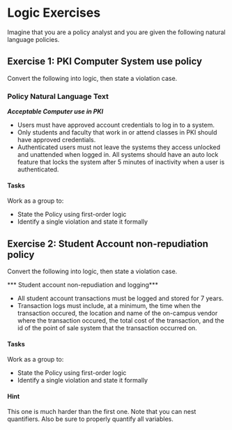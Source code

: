# Logic Exercises
Imagine that you are a policy analyst and you are given the following natural language policies. 

## Exercise 1: PKI Computer System use policy
Convert the following into logic, then state a violation case.

### Policy Natural Language Text

***Acceptable Computer use in PKI***
- Users must have approved account credentials to log in to a system.
- Only students and faculty that work in or attend classes in PKI should have approved credentials.
- Authenticated users must not leave the systems they access unlocked and unattended when logged in. All systems should have an auto lock feature that locks the system after 5 minutes of inactivity when a user is authenticated. 

#### Tasks
Work as a group to:
- State the Policy using first-order logic
- Identify a single violation and state it formally

## Exercise 2: Student Account non-repudiation policy
Convert the following into logic, then state a violation case.

*** Student account non-repudiation and logging***
- All student account transactions must be logged and stored for 7 years.
- Transaction logs must include, at a minimum, the time when the transaction occured, the location and name of the on-campus vendor where the transaction occured, the total cost of the transaction, and the id of the point of sale system that the transaction occurred on. 

#### Tasks
Work as a group to:
- State the Policy using first-order logic
- Identify a single violation and state it formally

#### Hint 
This one is much harder than the first one. Note that you can nest quantifiers. Also be sure to properly quantify all variables.
